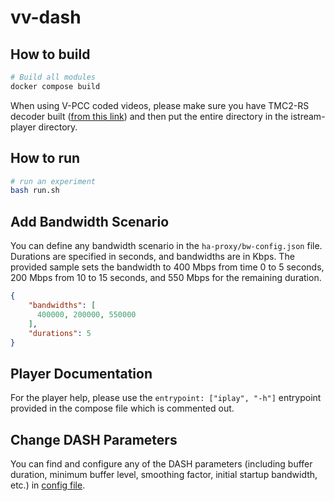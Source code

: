 # vv-dash


## How to build

```bash
# Build all modules
docker compose build
```

When using V-PCC coded videos, please make sure you have TMC2-RS decoder built ([from this link](https://github.com/benclmnt/tmc2-rs)) and then put the entire directory in the istream-player directory.

## How to run

```bash
# run an experiment
bash run.sh
```

## Add Bandwidth Scenario
You can define any bandwidth scenario in the `ha-proxy/bw-config.json` file. Durations are specified in seconds, and bandwidths are in Kbps. The provided sample sets the bandwidth to 400 Mbps from time 0 to 5 seconds, 200 Mbps from 10 to 15 seconds, and 550 Mbps for the remaining duration.
```json
{
    "bandwidths": [
      400000, 200000, 550000
    ],
    "durations": 5
}
```
## Player Documentation
For the player help, please use the `entrypoint: ["iplay", "-h"]` entrypoint provided in the compose file which is commented out.

## Change DASH Parameters
You can find and configure any of the DASH parameters (including buffer duration, minimum buffer level, smoothing factor, initial startup bandwidth, etc.) in [config file](/istream-player/istream_player/config/config.py).
